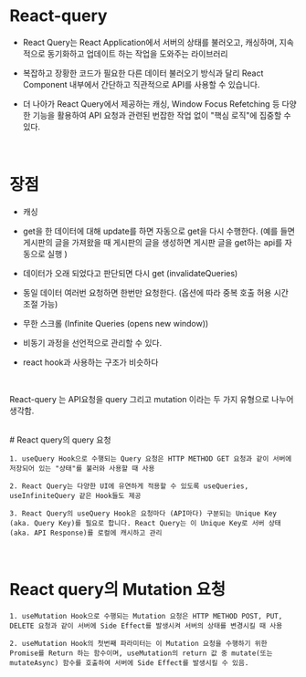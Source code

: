 # React-query

- React Query는 React Application에서 서버의 상태를 불러오고, 캐싱하며, 지속적으로 동기화하고 업데이트 하는 작업을 도와주는 라이브러리

- 복잡하고 장황한 코드가 필요한 다른 데이터 불러오기 방식과 달리 React Component 내부에서 간단하고 직관적으로 API를 사용할 수 있습니다.

- 더 나아가 React Query에서 제공하는 캐싱, Window Focus Refetching 등 다양한 기능을 활용하여 API 요청과 관련된 번잡한 작업 없이 "핵심 로직"에 집중할 수 있다.  
  
<br>

# 장점 

- 캐싱
- get을 한 데이터에 대해 update를 하면 자동으로 get을 다시 수행한다. (예를 들면 게시판의 글을 가져왔을 때 게시판의 글을 생성하면 게시판 글을 get하는 api를 자동으로 실행 )
	
- 데이터가 오래 되었다고 판단되면 다시 get (invalidateQueries)
- 동일 데이터 여러번 요청하면 한번만 요청한다. (옵션에 따라 중복 호출 허용 시간 조절 가능)
- 무한 스크롤 (Infinite Queries (opens new window))
- 비동기 과정을 선언적으로 관리할 수 있다.
- react hook과 사용하는 구조가 비슷하다



<br>

React-query 는 API요청을 query 그리고 mutation 이라는 두 가지 유형으로 나누어 생각함.

<br>
# React query의 query 요청 


	1. useQuery Hook으로 수행되는 Query 요청은 HTTP METHOD GET 요청과 같이 서버에 저장되어 있는 "상태"를 불러와 사용할 때 사용
	
	2. React Query는 다양한 UI에 유연하게 적용할 수 있도록 useQueries, useInfiniteQuery 같은 Hook들도 제공
	
	3. React Query의 useQuery Hook은 요청마다 (API마다) 구분되는 Unique Key (aka. Query Key)를 필요로 합니다. React Query는 이 Unique Key로 서버 상태 (aka. API Response)를 로컬에 캐시하고 관리

 <br>

# React query의 Mutation 요청
	1. useMutation Hook으로 수행되는 Mutation 요청은 HTTP METHOD POST, PUT, DELETE 요청과 같이 서버에 Side Effect를 발생시켜 서버의 상태를 변경시킬 때 사용

	2. useMutation Hook의 첫번째 파라미터는 이 Mutation 요청을 수행하기 위한 Promise를 Return 하는 함수이며, useMutation의 return 값 중 mutate(또는 mutateAsync) 함수를 호출하여 서버에 Side Effect를 발생시킬 수 있음.
